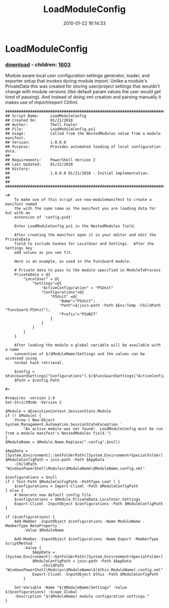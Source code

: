 ﻿---
pid:            1601
poster:         Thell
title:          LoadModuleConfig
date:           2010-01-22 16:14:33
format:         posh
parent:         0
parent:         0
children:       1603
---

# LoadModuleConfig

### [download](1601.ps1) - children: [1603](1603.md)

Module aware local user configuration settings generator, loader, and exporter setup that invokes during module import.  Unlike a module's PrivateData this was created for storing user/project settings that wouldn't change with module versions (like default param values the user would get tired of passing).  And instead of doing xml creation and parsing manually it makes use of import/export CliXml.

```posh
################################################################################
## Script Name:     LoadModuleConfig
## Created On:      01/21/2010
## Author:          Thell Fowler
## File:            LoadModuleConfig.ps1
## Usage:           Called from the NestedModules value from a module manifest.
## Version:         1.0.0.0
## Purpose:         Provides automated loading of local configuration data.
##
## Requirements:    PowerShell Version 2
## Last Updated:    01/22/2010
## History:
##					1.0.0.0 01/21/2010 - Initial implementation.
##
##
################################################################################

<#
	To make use of this script use new-modulemanifest to create a manifest named
	the with the same name as the manifest you are loading data for but with an
	extension of 'config.psd1'
	
	Enter LoadModuleConfig.ps1 in the NestedModules field.
	
	After creating the manifest open it in your editor and edit the PrivateData
	field to include hashes for LocalUser and Settings.  After the Settings key
	add values as you see fit.
	
	Here is an example, as used in the FuncGuard module.
	
	# Private data to pass to the module specified in ModuleToProcess
	PrivateData = @{
		"LocalUser" = @{
			"Settings"=@{
				"ActiveConfiguration" = "PSUnit"
				"Configurations"=@{
					"PSUnit" =@{
						"Name"="PSUnit";
						"Path"=$(join-path -Path $Env:Temp -ChildPath "FuncGuard.PSUnit");
						"Prefix"="PSUNIT"
					}
				}
			}
		}
	}
	
	After loading the module a global variable will be available with a name
	convention of $($ModuleName)Settings and the values can be accessed using
	normal hash retrieval.
	
	$config = $FuncGuardSettings["Configurations"].$($FuncGuardSettings["ActiveConfiguration"])
	$Path = $config.Path

#>

#requires -version 2.0
Set-StrictMode -Version 2

$Module = $ExecutionContext.SessionState.Module
if (! $Module) {
	throw ( New-Object System.Management.Automation.SessionStateException `
		"An active module was not found!  LoadModuleConfig must be run from a module manifest's NestedModules field.")
}
$ModuleName = $Module.Name.Replace(".config",$null)

$AppData = [System.Environment]::GetFolderPath([System.Environment+SpecialFolder]::LocalApplicationData)
$ModuleConfigPath = join-path -Path $AppData `
	-ChildPath "WindowsPowerShell\Modules\$ModuleName\$ModuleName.config.xml"

$configurations = $null
if ( Test-Path $ModuleConfigPath -PathType Leaf ) {
	$configurations = Import-Clixml -Path $ModuleConfigPath
} else {
	# Generate new default config file.
	$configurations = $Module.PrivateData.LocalUser.Settings
	Export-Clixml -InputObject $configurations -Path $ModuleConfigPath
}

if ($configurations) {
	Add-Member -InputObject $configurations -Name ModuleName -MemberType NoteProperty `
		-Value $ModuleName

	Add-Member -InputObject $configurations -Name Export -MemberType ScriptMethod `
		-Value {
			$AppData = [System.Environment]::GetFolderPath([System.Environment+SpecialFolder]::LocalApplicationData)
			$ModuleConfigPath = join-path -Path $AppData `
				-ChildPath "WindowsPowerShell\Modules\$ModuleName\$($this.ModuleName).config.xml"
			Export-Clixml -InputObject $this -Path $ModuleConfigPath
		}

	Set-Variable -Name "$($ModuleName)Settings" -Value $($configurations) -Scope Global `
	-Description "$($ModuleName) module configuration settings."
}
```
